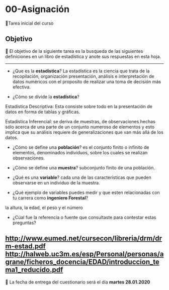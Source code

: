 # 00-Asignación
:card_index:Tarea inicial del curso

## Objetivo

:dart: El objetivo de la siguiente tarea es la busqueda de las siguientes definiciones en un libro de estadística y anote sus respuestas en esta hoja.

-----

+ ¿Que es la __estadística__? La estadística es la ciencia que trata de la recopilación, organización
presentación, análisis e interpretación de datos numéricos con el proposito de  realizar una toma
de decisión más efectiva. 


+ ¿Cómo se divide la __estadística__? 

Estadística Descriptiva: Esta consiste sobre todo en la presentación de datos en forma de
tablas y gráficas. 

Estadística Inferencial: se deriva de muestras, de observaciones hechas sólo acerca de
una parte de un conjunto numeroso de elementos y esto implica que su análisis requiere
de generalizaciones que van más allá de los datos.


+ ¿Cómo se define una __población__? es el conjunto finito o infinito de elementos, denominados individuos, sobre los
cuales se realizan observaciones. 


+ ¿Cómo se define una __muestra__? subconjunto finito de una población. 


+ ¿Qué es una __variable__?  cada una de las características que pueden observarse en un individuo de la
muestra. 


+ ¿Qué ejemplo de variables puedes medir y que esten relacionadas con tu carrera como __ingeniero Forestal__?
 
 la altura, la edad, el peso y el número

+ ¿Cúal fue la referencia o fuente que consultaste para contestar estas preguntas?

http://www.eumed.net/cursecon/libreria/drm/drm-estad.pdf
http://halweb.uc3m.es/esp/Personal/personas/agrane/ficheros_docencia/EDAD/introduccion_tema1_reducido.pdf
-----

:card_index: La fecha de entrega del cuestionario será el día __martes 28.01.2020__
